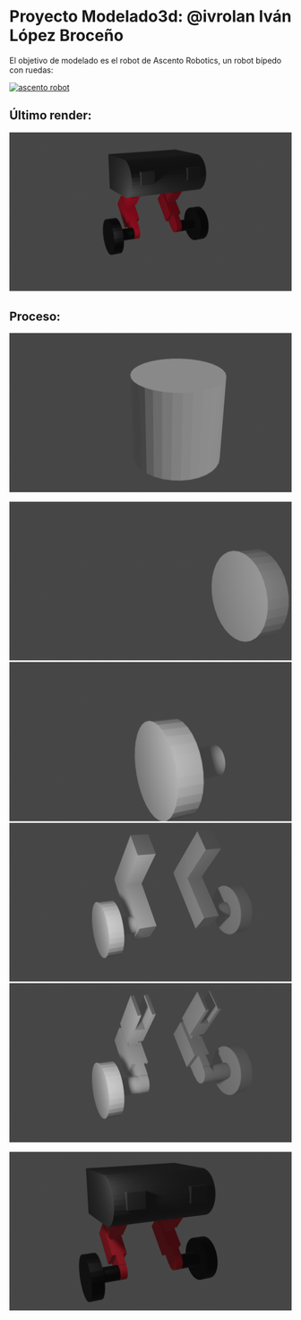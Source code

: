 # Proyecto Modelado3d: @ivrolan Iván López Broceño

El objetivo de modelado es el robot de Ascento Robotics, un robot bípedo con ruedas:

[![ascento robot](https://img.youtube.com/vi/e1ZBNFv8kh0/0.jpg)](https://www.youtube.com/watch?v=e1ZBNFv8kh0)

## Último render:

![render](./renders/final-colored-2335-26-03-2022.png)

## Proceso:

![render1](./renders/10-03-2022.png)

![render4](./renders/1803-14-03-2022.png)
![render2](./renders/1909-14-03-2022.png)
![render5](./renders/1753-15-03-2022.png)
![render3](./renders/1411-15-03-2022.png) 

![render7](./renders/final-result-1836-15-03-2022.png)
